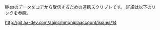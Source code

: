 likesのデータをコアから受信するための連携スクリプトです。
詳細は以下のリンクを参照。

http://git.aa-dev.com/aainc/mnoniplaaccount/issues/14